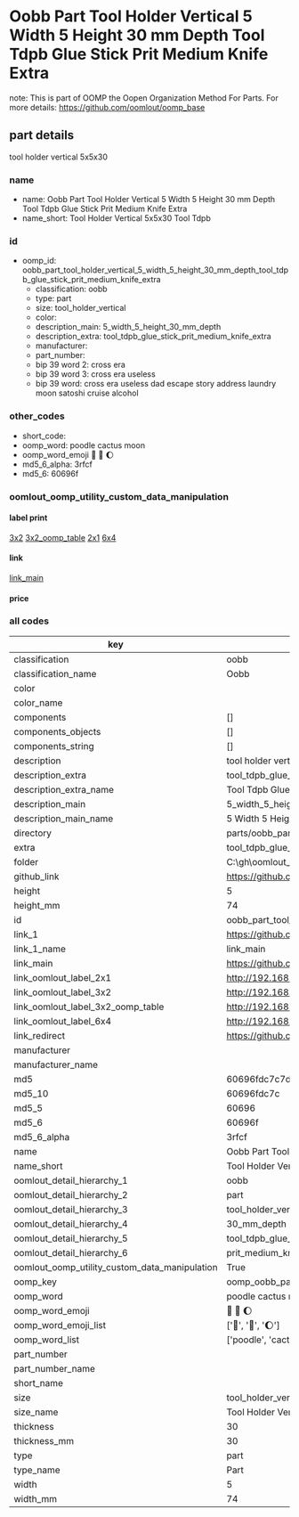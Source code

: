 # Oobb Part Tool Holder Vertical 5 Width 5 Height 30 mm Depth Tool Tdpb Glue Stick Prit Medium Knife Extra  

note: This is part of OOMP the Oopen Organization Method For Parts. For more details: https://github.com/oomlout/oomp_base

##  part details
  



tool holder vertical 5x5x30



### name
* name: Oobb Part Tool Holder Vertical 5 Width 5 Height 30 mm Depth Tool Tdpb Glue Stick Prit Medium Knife Extra
* name_short: Tool Holder Vertical 5x5x30 Tool Tdpb
### id
* oomp_id: oobb_part_tool_holder_vertical_5_width_5_height_30_mm_depth_tool_tdpb_glue_stick_prit_medium_knife_extra
  * classification: oobb
  * type: part
  * size: tool_holder_vertical
  * color: 
  * description_main: 5_width_5_height_30_mm_depth
  * description_extra: tool_tdpb_glue_stick_prit_medium_knife_extra
  * manufacturer: 
  * part_number: 
  * bip 39 word 2: cross era
  * bip 39 word 3: cross era useless
  * bip 39 word: cross era useless dad escape story address laundry moon satoshi cruise alcohol

### other_codes
* short_code: 
* oomp_word: poodle cactus moon
* oomp_word_emoji :poodle: :cactus: :moon:
* md5_6_alpha: 3rfcf
* md5_6: 60696f






### oomlout_oomp_utility_custom_data_manipulation
#### label print
[3x2](http://192.168.1.245:1112/?label=oomp%203rfcf)
[3x2_oomp_table](http://192.168.1.108:1112/?label=oomp%203rfcf)
[2x1](http://192.168.1.242:1112/?label=oomp%203rfcf)
[6x4](http://192.168.1.55:1112/?label=oomp%203rfcf)    

#### link

[link_main](https://github.com/oomlout/oomlout_oobb_version_4_generated_parts/tree/main/navigation_oomp/oobb/part/tool_holder_vertical/5_width_5_height_30_mm_depth/tool_tdpb_glue_stick_prit_medium_knife_extra/part)                              

#### price







### all codes 
| key | value |  
| --- | --- |  
| classification | oobb |  
| classification_name | Oobb |  
| color |  |  
| color_name |  |  
| components | [] |  
| components_objects | [] |  
| components_string | [] |  
| description | tool holder vertical 5x5x30 |  
| description_extra | tool_tdpb_glue_stick_prit_medium_knife_extra |  
| description_extra_name | Tool Tdpb Glue Stick Prit Medium Knife Extra |  
| description_main | 5_width_5_height_30_mm_depth |  
| description_main_name | 5 Width 5 Height 30 mm Depth |  
| directory | parts/oobb_part_tool_holder_vertical_5_width_5_height_30_mm_depth_tool_tdpb_glue_stick_prit_medium_knife_extra |  
| extra | tool_tdpb_glue_stick_prit_medium_knife |  
| folder | C:\gh\oomlout_oobb_version_4_generated_parts\parts\oobb_part_tool_holder_vertical_5_width_5_height_30_mm_depth_tool_tdpb_glue_stick_prit_medium_knife_extra |  
| github_link | https://github.com/oomlout/oomlout_oomp_part_src/tree/main/parts/oobb_part_tool_holder_vertical_5_width_5_height_30_mm_depth_tool_tdpb_glue_stick_prit_medium_knife_extra |  
| height | 5 |  
| height_mm | 74 |  
| id | oobb_part_tool_holder_vertical_5_width_5_height_30_mm_depth_tool_tdpb_glue_stick_prit_medium_knife_extra |  
| link_1 | https://github.com/oomlout/oomlout_oobb_version_4_generated_parts/tree/main/navigation_oomp/oobb/part/tool_holder_vertical/5_width_5_height_30_mm_depth/tool_tdpb_glue_stick_prit_medium_knife_extra/part |  
| link_1_name | link_main |  
| link_main | https://github.com/oomlout/oomlout_oobb_version_4_generated_parts/tree/main/navigation_oomp/oobb/part/tool_holder_vertical/5_width_5_height_30_mm_depth/tool_tdpb_glue_stick_prit_medium_knife_extra/part |  
| link_oomlout_label_2x1 | http://192.168.1.242:1112/?label=oomp%203rfcf |  
| link_oomlout_label_3x2 | http://192.168.1.245:1112/?label=oomp%203rfcf |  
| link_oomlout_label_3x2_oomp_table | http://192.168.1.108:1112/?label=oomp%203rfcf |  
| link_oomlout_label_6x4 | http://192.168.1.55:1112/?label=oomp%203rfcf |  
| link_redirect | https://github.com/oomlout/oomlout_oobb_version_4_generated_parts/tree/main/parts/oobb_tool_holder_vertical_05_05_30_ex_tool_tdpb_glue_stick_prit_medium_knife |  
| manufacturer |  |  
| manufacturer_name |  |  
| md5 | 60696fdc7c7da06f5a26836fe01311a0 |  
| md5_10 | 60696fdc7c |  
| md5_5 | 60696 |  
| md5_6 | 60696f |  
| md5_6_alpha | 3rfcf |  
| name | Oobb Part Tool Holder Vertical 5 Width 5 Height 30 mm Depth Tool Tdpb Glue Stick Prit Medium Knife Extra |  
| name_short | Tool Holder Vertical 5x5x30 Tool Tdpb |  
| oomlout_detail_hierarchy_1 | oobb |  
| oomlout_detail_hierarchy_2 | part |  
| oomlout_detail_hierarchy_3 | tool_holder_vertical |  
| oomlout_detail_hierarchy_4 | 30_mm_depth |  
| oomlout_detail_hierarchy_5 | tool_tdpb_glue_stick |  
| oomlout_detail_hierarchy_6 | prit_medium_knife_extra |  
| oomlout_oomp_utility_custom_data_manipulation | True |  
| oomp_key | oomp_oobb_part_tool_holder_vertical_5_width_5_height_30_mm_depth_tool_tdpb_glue_stick_prit_medium_knife_extra |  
| oomp_word | poodle cactus moon |  
| oomp_word_emoji | :poodle: :cactus: :moon: |  
| oomp_word_emoji_list | [':poodle:', ':cactus:', ':moon:'] |  
| oomp_word_list | ['poodle', 'cactus', 'moon'] |  
| part_number |  |  
| part_number_name |  |  
| short_name |  |  
| size | tool_holder_vertical |  
| size_name | Tool Holder Vertical |  
| thickness | 30 |  
| thickness_mm | 30 |  
| type | part |  
| type_name | Part |  
| width | 5 |  
| width_mm | 74 |  
